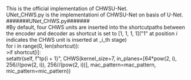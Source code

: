 This is the official implementation of CHWSU-Net.   
UNet_CHWS.py is the  implementationi of CHWSU-Net on basis of U-Net.  
#######UNet_CHWS.py#######  
#By default, four CHWS units are inserted into the shortcutpaths between the encoder and decoder as shortcut is set to [1, 1, 1, 1]("1" at position _i_ indicates the CHWS unit is inserted at _i_th stage)  
for i in range(0, len(shortcut)):  
    >if shortcut[i]:  
         setattr(self, f"tp{i + 1}", CHWS(kernel_size=7, in_planes=[64*pow(2, i), 256//(pow(2, i)), 256//(pow(2, i))], mac_pattern=mac_pattern, mic_pattern=mic_pattern))  
